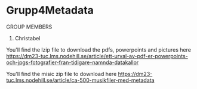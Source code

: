 # Grupp4Metadata

GROUP MEMBERS
1. Christabel

You'll find the lzip file to download the pdfs, powerpoints and pictures here
https://dm23-tuc.lms.nodehill.se/article/ett-urval-av-pdf-er-powerpoints-och-jpgs-fotografier-fran-tidigare-namnda-datakallor

You'll find the misic zip file to download here
https://dm23-tuc.lms.nodehill.se/article/ca-500-musikfiler-med-metadata


